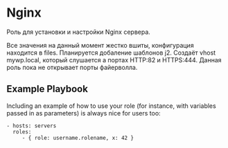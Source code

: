 Nginx
=========

Роль для установки и настройки Nginx сервера.

Все значения на данный момент жестко вшиты, конфигурация находится в files. Планируется добаление шаблонов j2.
Создаёт vhost mywp.local, который слушается а портах HTTP:82 и HTTPS:444. Данная роль пока не открывает порты файерволла.


Example Playbook
----------------

Including an example of how to use your role (for instance, with variables passed in as parameters) is always nice for users too:

    - hosts: servers
      roles:
         - { role: username.rolename, x: 42 }
